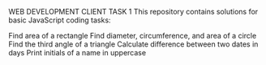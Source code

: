 WEB DEVELOPMENT CLIENT TASK 1
This repository contains solutions for basic JavaScript coding tasks:

Find area of a rectangle
Find diameter, circumference, and area of a circle
Find the third angle of a triangle
Calculate difference between two dates in days
Print initials of a name in uppercase
